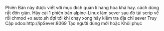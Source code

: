 Phiên Bản này được viết với mục đích quản lí hàng hóa khá hay. cách dùng rất đởn giản. Hãy cài 1 phiên bản alpine-Linux làm sever
sau đó tải scrip về rồi chmod +x auto.sh
đợi tới khi chạy xong hãy kiểm tra địa chỉ sever
Truy Cập odoo:http://ipSever:8069
Tạo người dùng mới hoặc Khôi phục
